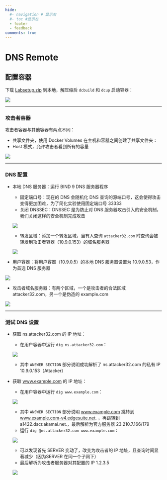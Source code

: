 ```yaml
---
hide:
  #- navigation # 显示右
  #- toc #显示左
  - footer
  - feedback
comments: true
---  
```


# DNS Remote

## 配置容器

下载 [Labsetup.zip](https://seedsecuritylabs.org/Labs_20.04/Networking/DNS/DNS_Remote/) 到本地，解压缩后 `dcbuild` 和 `dcup` 启动容器：

![](../../../../../assets/Pasted%20image%2020250404160806.png)
***
### 攻击者容器

攻击者容器与其他容器有两点不同：

- 共享文件夹，使用 Docker Volumes 在主机和容器之间创建了共享文件夹：
- Host 模式，允许攻击者看到所有的容量

![](../../../../../assets/Pasted%20image%2020250404161234.png)
***
### DNS 配置

- 本地 DNS 服务器：运行 BIND 9 DNS 服务器程序
	- 固定端口号：现在的 DNS 会随机化 DNS 查询的源端口号，这会使得攻击变得更加困难，为了简化实验使用固定端口号 33333
	- 关闭 DNSSEC：DNSSEC 是为防止对 DNS 服务器攻击引入的安全机制，我们关闭这样的安全机制完成攻击
	
	![](../../../../../assets/Pasted%20image%2020250404162501.png)
	
	- 转发区域：添加一个转发区域，当有人查询 `attacker32.com` 时查询会被转发到攻击者容器（10.9.0.153）的域名服务器
	
	![](../../../../../assets/Pasted%20image%2020250404162623.png)
	
- 用户容器：将用户容器（10.9.0.5）的本地 DNS 服务器设置为 10.9.0.53，作为首选 DNS 服务器

![](../../../../../assets/Pasted%20image%2020250404162822.png)

- 攻击者域名服务器：有两个区域，一个是攻击者的合法区域 attacker32.com，另一个是伪造的 example.com

![](../../../../../assets/Pasted%20image%2020250404163217.png)
***
### 测试 DNS 设置

- 获取 ns.attacker32.com 的 IP 地址：
	- 在用户容器中运行 `dig ns.attacker32.com`：
	
	![](../../../../../assets/Pasted%20image%2020250404192531.png)
	
	- 其中 `ANSWER SECTION` 部分说明成功解析了 ns.attacker32.com 的私有 IP 10.9.0.153（Attacker）
- 获取 www.example.com 的 IP 地址：
	- 在用户容器中运行 `dig www.example.com`：
	
	![](../../../../../assets/Pasted%20image%2020250404193811.png)
	
	- 其中 `ANSWER SECTION` 部分说明 www.example.com 跳转到 www.example.com-v4.edgesuite.net. ，再跳转到 a1422.dscr.akamai.net.，最后解析为官方服务器 23.210.7.166/179
	- 运行 `dig @ns.attacker32.com www.example.com`：
	
	![](../../../../../assets/Pasted%20image%2020250404194722.png)
	
	- 可以发现首先 SERVER 变动了，改变为攻击者的 IP 地址，且查询时间显著减少（因为SERVER 在同一个子网下）
	- 最后解析为攻击者服务器对其配置的 IP 1.2.3.5
	
	![](../../../../../assets/Pasted%20image%2020250404205149.png)
	






